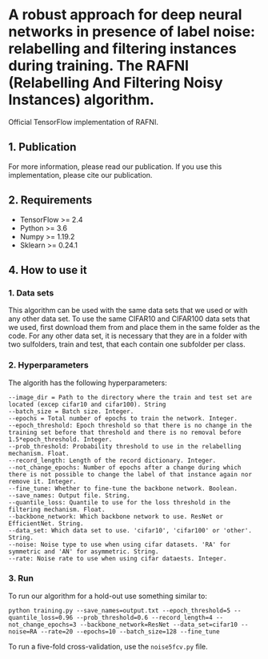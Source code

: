 # A robust approach for deep neural networks in presence of label noise: relabelling and filtering instances during training. The RAFNI (Relabelling And Filtering Noisy Instances) algorithm.

Official TensorFlow implementation of RAFNI.

## 1. Publication
For more information, please read our publication.
If you use this implementation, please cite our publication.

## 2. Requirements
* TensorFlow >= 2.4
* Python >= 3.6
* Numpy >= 1.19.2
* Sklearn >= 0.24.1

## 4. How to use it

### 1. Data sets
This algorithm can be used with the same data sets that we used or with any other data set. To use the same CIFAR10 and CIFAR100 data sets that we used, first download them from  and place them in the same folder as the code. For any other data set, it is necessary that they are in a folder with two sulfolders, train and test, that each contain one subfolder per class.

### 2. Hyperparameters
The algorith has the following hyperparameters:
```
--image_dir = Path to the directory where the train and test set are located (excep cifar10 and cifar100). String
--batch_size = Batch size. Integer.
--epochs = Total number of epochs to train the network. Integer.
--epoch_threshold: Epoch threshold so that there is no change in the training set before that threshold and there is no removal before 1.5*epoch_threshold. Integer.
--prob_threshold: Probability threshold to use in the relabelling mechanism. Float.
--record_length: Length of the record dictionary. Integer.
--not_change_epochs: Number of epochs after a change during which there is not possible to change the label of that instance again nor remove it. Integer.
--fine_tune: Whether to fine-tune the backbone network. Boolean.
--save_names: Output file. String.
--quantile_loss: Quantile to use for the loss threshold in the filtering mechanism. Float.
--backbone_network: Which backbone network to use. ResNet or EfficientNet. String.
--data_set: Which data set to use. 'cifar10', 'cifar100' or 'other'. String.
--noise: Noise type to use when using cifar datasets. 'RA' for symmetric and 'AN' for asymmetric. String.
--rate: Noise rate to use when using cifar dataests. Integer.
```

### 3. Run
To run our algorithm for a hold-out use something similar to:
```
python training.py --save_names=output.txt --epoch_threshold=5 --quantile_loss=0.96 --prob_threshold=0.6 --record_length=4 --not_change_epochs=3 --backbone_network=ResNet --data_set=cifar10 --noise=RA --rate=20 --epochs=10 --batch_size=128 --fine_tune
```

To run a five-fold cross-validation, use the `noise5fcv.py` file.
